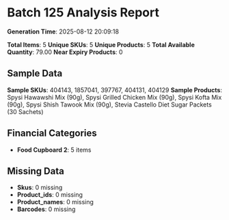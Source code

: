 # Batch 125 Analysis Report

**Generation Time**: 2025-08-12 20:09:18

**Total Items**: 5
**Unique SKUs**: 5
**Unique Products**: 5
**Total Available Quantity**: 79.00
**Near Expiry Products**: 0

## Sample Data
**Sample SKUs**: 404143, 1857041, 397767, 404131, 404129
**Sample Products**: Spysi Hawawshi Mix (90g), Spysi Grilled Chicken Mix (90g), Spysi Kofta Mix (90g), Spysi Shish Tawook Mix (90g), Stevia Castello Diet Sugar Packets (30 Sachets)

## Financial Categories
- **Food Cupboard 2**: 5 items

## Missing Data
- **Skus**: 0 missing
- **Product_ids**: 0 missing
- **Product_names**: 0 missing
- **Barcodes**: 0 missing
